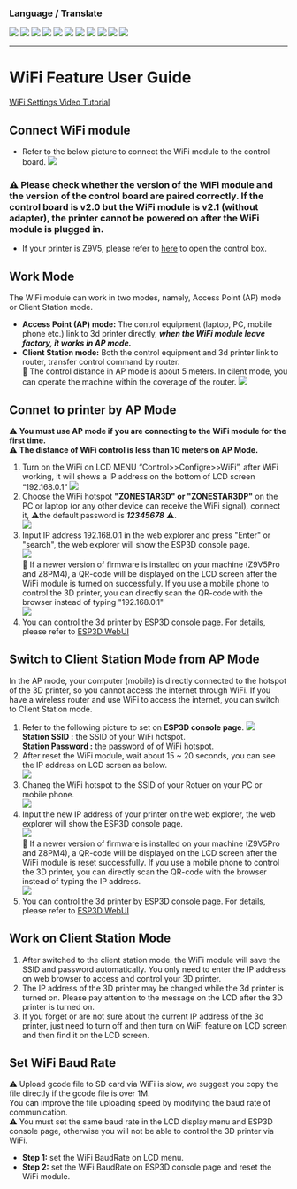 ### Language / Translate
[![](../lanpic/ES.png)](https://github-com.translate.goog/ZONESTAR3D/Upgrade-kit-guide/tree/main/WiFi/WiFi_User_Guide.md?_x_tr_sl=en&_x_tr_tl=es)
[![](../lanpic/PT.png)](https://github-com.translate.goog/ZONESTAR3D/Upgrade-kit-guide/tree/main/WiFi/WiFi_User_Guide.md?_x_tr_sl=en&_x_tr_tl=pt)
[![](../lanpic/FR.png)](https://github-com.translate.goog/ZONESTAR3D/Upgrade-kit-guide/tree/main/WiFi/WiFi_User_Guide.md?_x_tr_sl=en&_x_tr_tl=fr)
[![](../lanpic/RU.png)](https://github-com.translate.goog/ZONESTAR3D/Upgrade-kit-guide/tree/main/WiFi/WiFi_User_Guide.md?_x_tr_sl=en&_x_tr_tl=ru)
[![](../lanpic/IT.png)](https://github-com.translate.goog/ZONESTAR3D/Upgrade-kit-guide/tree/main/WiFi/WiFi_User_Guide.md?_x_tr_sl=en&_x_tr_tl=it)
[![](../lanpic/DE.png)](https://github-com.translate.goog/ZONESTAR3D/Upgrade-kit-guide/tree/main/WiFi/WiFi_User_Guide.md?_x_tr_sl=en&_x_tr_tl=de)
[![](../lanpic/PL.png)](https://github-com.translate.goog/ZONESTAR3D/Upgrade-kit-guide/tree/main/WiFi/WiFi_User_Guide.md?_x_tr_sl=en&_x_tr_tl=pl)
[![](../lanpic/KR.png)](https://github-com.translate.goog/ZONESTAR3D/Upgrade-kit-guide/tree/main/WiFi/WiFi_User_Guide.md?_x_tr_sl=en&_x_tr_tl=ko)
[![](../lanpic/JP.png)](https://github-com.translate.goog/ZONESTAR3D/Upgrade-kit-guide/tree/main/WiFi/WiFi_User_Guide.md?_x_tr_sl=en&_x_tr_tl=ja)
[![](../lanpic/SA.png)](https://github-com.translate.goog/ZONESTAR3D/Upgrade-kit-guide/tree/main/WiFi/WiFi_User_Guide.md?_x_tr_sl=en&_x_tr_tl=ar)
[![](../lanpic/CN.png)](https://github-com.translate.goog/ZONESTAR3D/Upgrade-kit-guide/tree/main/WiFi/WiFi_User_Guide.md?_x_tr_sl=en&_x_tr_tl=zh-CN)

------
# WiFi Feature User Guide
[WiFi Settings Video Tutorial](./WiFi_Settings.mp4)
## Connect WiFi module
- Refer to the below picture to connect the WiFi module to the control board.
![](connect.jpg)  
### :warning: Please check whether the version of the WiFi module and the version of the control board are paired correctly. If the control board is v2.0 but the WiFi module is v2.1 (without adapter), the printer cannot be powered on after the WiFi module is plugged in.

- If your printer is Z9V5, please refer to [here](https://github.com/ZONESTAR3D/Z9/blob/main/Z9V5/Z9V5-MK2/5.%20FAQ/How%20to%20open%20the%20control%20box%20(Z9V5-MK2).jpg) to open the control box.   

## Work Mode
The WiFi module can work in two modes, namely, Access Point (AP) mode or Client Station mode.
- **Access Point (AP) mode:** The control equipment (laptop, PC, mobile phone etc.) link to 3d printer directly, ***when the WiFi module leave factory, it works in AP mode.***
- **Client Station mode:** Both the control equipment and 3d printer link to router, transfer control command by router.   
:star2: The control distance in AP mode is about 5 meters. In cilent mode, you can operate the machine within the coverage of the router.
![](workmode.jpg)

## Connet to printer by AP Mode
:warning: **You must use AP mode if you are connecting to the WiFi module for the first time.**  
:warning: **The distance of WiFi control is less than 10 meters on AP Mode.**   
1. Turn on the WiFi on LCD MENU “Control>>Configre>>WiFi”, after WiFi working, it will shows a IP address on the bottom of LCD screen “192.168.0.1”
![](AP1.jpg)
2. Choose the WiFi hotspot **"ZONESTAR3D" or "ZONESTAR3DP"** on the PC or laptop (or any other device can receive the WiFi signal), connect it, :warning:the default password is ***12345678*** :warning:.  
![](AP2.jpg)
3. Input IP address 192.168.0.1 in the web explorer and press "Enter" or "search", the web explorer will show the ESP3D console page.  
![](AP3.jpg)  
:star2: If a newer version of firmware is installed on your machine (Z9V5Pro and Z8PM4), a QR-code will be displayed on the LCD screen after the WiFi module is turned on successfully. If you use a mobile phone to control the 3D printer, you can directly scan the QR-code with the browser instead of typing "192.168.0.1"     
![](AP4.jpg)  
4. You can control the 3d printer by ESP3D console page. For details, please refer to [ESP3D WebUI](https://github.com/luc-github/ESP3D-WEBUI)

## Switch to Client Station Mode from AP Mode
In the AP mode, your computer (mobile) is directly connected to the hotspot of the 3D printer, so you cannot access the internet through WiFi. If you have a wireless router and use WiFi to access the internet, you can switch to Client Station mode.
1. Refer to the following picture to set on **ESP3D console page**. 
![](AP2CP.jpg)    
**Station SSID      :**  the SSID of your WiFi hotspot.  
**Station Password  :**  the password of of WiFi hotspot.  
2. After reset the WiFi module, wait about 15 ~ 20 seconds, you can see the IP address on LCD screen as below.  
![](CP1.jpg)  
3. Chaneg the WiFi hotspot to the SSID of your Rotuer on your PC or mobile phone.  
![](CP2.jpg)  
4. Input the new IP address of your printer on the web explorer, the web explorer will show the ESP3D console page.      
![](CP3.jpg)  
:star2: If a newer version of firmware is installed on your machine (Z9V5Pro and Z8PM4), a QR-code will be displayed on the LCD screen after the WiFi module is reset successfully. If you use a mobile phone to control the 3D printer, you can directly scan the QR-code with the browser instead of typing the IP address.  
![](AP4.jpg)
5. You can control the 3d printer by ESP3D console page. For details, please refer to [ESP3D WebUI](https://github.com/luc-github/ESP3D-WEBUI)

## Work on Client Station Mode
1. After switched to the client station mode, the WiFi module will save the SSID and password automatically. You only need to enter the IP address on web browser to access and control your 3D printer. 
2. The IP address of the 3D printer may be changed while the 3d printer is turned on. Please pay attention to the message on the LCD after the 3D printer is turned on.
3. If you forget or are not sure about the current IP address of the 3d printer, just need to turn off and then turn on WiFi feature on LCD screen and then find it on the LCD screen.

## Set WiFi Baud Rate
:warning: Upload gcode file to SD card via WiFi is slow, we suggest you copy the file directly if the gcode file is over 1M.  
You can improve the file uploading speed by modifying the baud rate of communication.   
:warning: You must set the same baud rate in the LCD display menu and ESP3D console page, otherwise you will not be able to control the 3D printer via WiFi.  
- **Step 1:** set the WiFi BaudRate on LCD menu.
- **Step 2:** set the WiFi BaudRate on ESP3D console page and reset the WiFi module.














